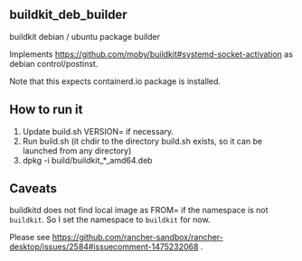 ## buildkit\_deb\_builder

buildkit debian / ubuntu package builder

Implements https://github.com/moby/buildkit#systemd-socket-activation as debian control/postinst.

Note that this expects containerd.io package is installed.

## How to run it

1. Update build.sh VERSION= if necessary.
2. Run build.sh (it chdir to the directory build.sh exists, so it can be launched from any directory)
3. dpkg -i build/buildkit\_\*\_amd64.deb

## Caveats

buildkitd does not find local image as FROM= if the namespace is not `buildkit`. So I set the namespace to `buildkit` for now.

Please see https://github.com/rancher-sandbox/rancher-desktop/issues/2584#issuecomment-1475232068 .
